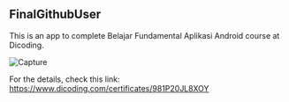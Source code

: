 ## FinalGithubUser
This is an app to complete Belajar Fundamental Aplikasi Android course at Dicoding.


![Capture](https://user-images.githubusercontent.com/55497456/91275541-8466af00-e7aa-11ea-9191-233156c08534.JPG)


For the details, check this link: https://www.dicoding.com/certificates/981P20JL8XOY
